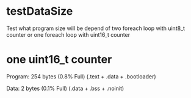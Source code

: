 # testDataSize
Test what program size will be depend of two foreach loop with uint8_t counter or one foreach loop with uint16_t counter
# one uint16_t counter

Program:     254 bytes (0.8% Full)
(.text + .data + .bootloader)

Data:          2 bytes (0.1% Full)
(.data + .bss + .noinit)    